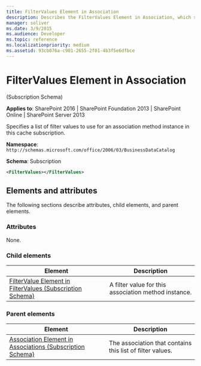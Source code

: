 ```yaml
---
title: FilterValues Element in Association
description: Describes the FilterValues Element in Association, which specifies a list of filter values to use for an association method instance in this cache subscription.
manager: soliver
ms.date: 3/9/2015
ms.audience: Developer
ms.topic: reference
ms.localizationpriority: medium
ms.assetid: 93cb076a-c981-2655-2f01-4b3f5e6dfbce
---
```


# FilterValues Element in Association

(Subscription Schema)

**Applies to**: SharePoint 2016 | SharePoint Foundation 2013 | SharePoint Online | SharePoint Server 2013

Specifies a list of filter values to use for an association method instance in this cache subscription.

**Namespace**: `http://schemas.microsoft.com/office/2006/03/BusinessDataCatalog`

**Schema**: Subscription

```XML
<FilterValues></FilterValues>
```

## Elements and attributes

The following sections describe attributes, child elements, and parent elements.

### Attributes

None.

### Child elements

| Element | Description |
|---------|-------------|
| [FilterValue Element in FilterValues (Subscription Schema)](filtervalue-element-in-filtervalues-subscription-schema.md) | A filter value for this association method instance. |

### Parent elements

| Element | Description |
|---------|-------------|
| [Association Element in Associations (Subscription Schema)](association-element-in-associations-subscription-schema.md) | The association that contains this list of filter values. |
